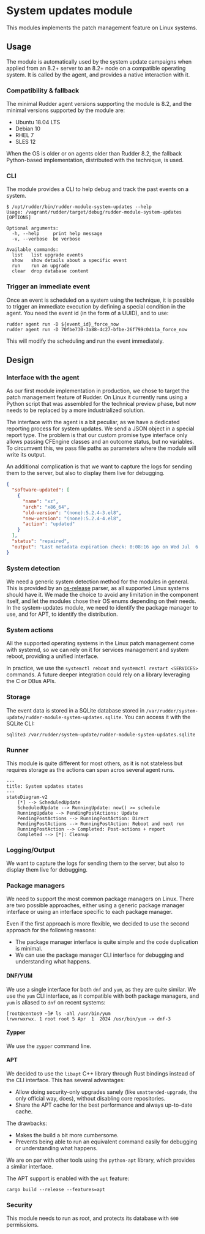 # System updates module

This modules implements the patch management feature on Linux systems.

## Usage

The module is automatically used by the system update campaigns when applied from an 8.2+ server to an 8.2+ node on a compatible
operating system.
It is called by the agent, and provides a native interaction with it.

### Compatibility & fallback

The minimal Rudder agent versions supporting the module is 8.2, and the minimal versions supported by the module are:

* Ubuntu 18.04 LTS
* Debian 10
* RHEL 7
* SLES 12

When the OS is older or on agents older than Rudder 8.2, the fallback Python-based implementation, distributed
with the technique, is used.

### CLI

The module provides a CLI to help debug and track the past events on a system.

```shell
$ /opt/rudder/bin/rudder-module-system-updates --help
Usage: /vagrant/rudder/target/debug/rudder-module-system-updates [OPTIONS]

Optional arguments:
  -h, --help     print help message
  -v, --verbose  be verbose

Available commands:
  list   list upgrade events
  show   show details about a specific event
  run    run an upgrade
  clear  drop database content
```

### Trigger an immediate event

Once an event is scheduled on a system using the technique, it is possible to trigger an immediate execution
by defining a special condition in the agent. You need the event id (in the form of a UUID), and to use:

```shell
rudder agent run -D ${event_id}_force_now
rudder agent run -D 70fbe730-3a88-4c27-bfbe-26f799c04b1a_force_now
```

This will modify the scheduling and run the event immediately.

## Design

### Interface with the agent

As our first module implementation in production, we chose to target the patch management feature of Rudder. On Linux it currently runs using a Python script that was assembled for the technical preview phase, but now needs to be replaced by a more industrialized solution.

The interface with the agent is a bit peculiar, as we have a dedicated reporting process for system updates. We send a JSON object in a special report type. The problem is that our custom promise type interface only allows passing CFEngine classes and an outcome status, but no variables.
To circumvent this, we pass file paths as parameters where the module will write its output.

An additional complication is that we want to capture the logs for sending them to the server, but also to display them live for debugging.

```json
{
  "software-updated": [
    {
      "name": "xz",
      "arch": "x86_64",
      "old-version": "(none):5.2.4-3.el8",
      "new-version": "(none):5.2.4-4.el8",
      "action": "updated"
    }
  ],
  "status": "repaired",
  "output": "Last metadata expiration check: 0:08:16 ago on Wed Jul  6 18:01:05 2022.\nDependencies resolved.\n=======================================================================================\n Package               Arch    Version                                 Repo        Size\n=======================================================================================\nUpgrading:\n cockpit-packagekit    noarch  272-1.el8                               appstream  630 k\n curl                  x86_64  7.61.1-22.el8.3                         baseos     352 k\n dbus                  x86_64  1:1.12.8-18.el8.1                       baseos      41 k\n dbus-common           noarch  1:1.12.8-18.el8.1                       baseos                            \n  vim-filesystem-2:8.0.1763-19.el8.4.noarch                                     \n  vim-minimal-2:8.0.1763-19.el8.4.x86_64                                        \n  xz-5.2.4-4.el8.x86_64                                                         \n  xz-devel-5.2.4-4.el8.x86_64                                                   \n  xz-libs-5.2.4-4.el8.x86_64                                                    \n\nComplete!\n"
}

```

### System detection

We need a generic system detection method for the modules in general. This is provided by an
[os-release](https://www.freedesktop.org/software/systemd/man/latest/os-release.html) parser,
as all supported Linux systems should have it.
We made the choice to avoid any limitation in the component itself, and let the modules
chose their OS enums depending on their needs.
In the system-updates module, we need to identify the package manager to use,
and for APT, to identify the distribution.

### System actions

All the supported operating systems in the Linux patch management come with systemd, so we can
rely on it for services management and system reboot, providing a unified interface.

In practice, we use the `systemctl reboot` and `systemctl restart <SERVICES>` commands. A future
deeper integration could rely on a library leveraging the C or DBus APIs.

### Storage

The event data is stored in a SQLite database stored in `/var/rudder/system-update/rudder-module-system-updates.sqlite`.
You can access it with the SQLite CLI:

```shell
sqlite3 /var/rudder/system-update/rudder-module-system-updates.sqlite
```

### Runner

This module is quite different for most others, as it is not stateless but requires storage as the actions
can span acros several agent runs.

```mermaid
---
title: System updates states
---
stateDiagram-v2
    [*] --> ScheduledUpdate
    ScheduledUpdate --> RunningUpdate: now() >= schedule
    RunningUpdate --> PendingPostActions: Update
    PendingPostActions --> RunningPostAction: Direct
    PendingPostActions --> RunningPostAction: Reboot and next run
    RunningPostAction --> Completed: Post-actions + report
    Completed --> [*]: Cleanup
```

### Logging/Output

We want to capture the logs for sending them to the server, but also to display them live for debugging.

### Package managers

We need to support the most common package managers on Linux. There are two possible approaches, either using a generic
package manager interface or using an interface specific to each package manager.

Even if the first approach is more flexible, we decided to use the second approach for the following reasons:

* The package manager interface is quite simple and the code duplication is minimal.
* We can use the package manager CLI interface for debugging and understanding what happens.

#### DNF/YUM

We use a single interface for both `dnf` and `yum`, as they are quite similar. We use the `yum` CLI interface, as it compatible with both package managers,
and `yum` is aliased to `dnf` on recent systems:

```shell
[root@centos9 ~]# ls -ahl /usr/bin/yum
lrwxrwxrwx. 1 root root 5 Apr  1  2024 /usr/bin/yum -> dnf-3
```

#### Zypper

We use the `zypper` command line.

#### APT

We decided to use the `libapt` C++ library through Rust bindings instead of the CLI interface. This has several advantages:

* Allow doing security-only upgrades sanely (like `unattended-upgrade`, the only official way, does), without disabling core repositories.
* Share the APT cache for the best performance and always up-to-date cache.

The drawbacks:
* Makes the build a bit more cumbersome.
* Prevents being able to run an equivalent command easily for debugging or understanding what happens.

We are on par with other tools using the `python-apt` library, which provides a similar interface.

The APT support is enabled with the `apt` feature:

```shell
cargo build --release --features=apt
```

### Security

This module needs to run as root, and protects its database with `600` permissions.
